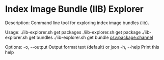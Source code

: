 # Index Image Bundle (IIB) Explorer

Description:
    Command line tool for exploring index image bundles (iib).

Usage:
    ./iib-explorer.sh get packages
    ./iib-explorer.sh get package <package>
    ./iib-explorer.sh get bundles
    ./iib-explorer.sh get bundle <csv:package:channel>

Options:
    -o, --output  Output format text (default) or json
    -h, --help    Print this help
